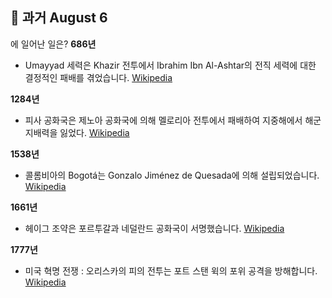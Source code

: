 ## 📅 과거 August 6
에 일어난 일은?
**686년**
- Umayyad 세력은 Khazir 전투에서 Ibrahim Ibn Al-Ashtar의 전직 세력에 대한 결정적인 패배를 겪었습니다.  [Wikipedia](https://wikipedia.org/wiki/Ummayad)

**1284년**
- 피사 공화국은 제노아 공화국에 의해 멜로리아 전투에서 패배하여 지중해에서 해군 지배력을 잃었다.  [Wikipedia](https://wikipedia.org/wiki/Republic_of_Pisa)

**1538년**
- 콜롬비아의 Bogotá는 Gonzalo Jiménez de Quesada에 의해 설립되었습니다.  [Wikipedia](https://wikipedia.org/wiki/Bogot%C3%A1)

**1661년**
- 헤이그 조약은 포르투갈과 네덜란드 공화국이 서명했습니다.  [Wikipedia](https://wikipedia.org/wiki/Treaty_of_The_Hague_(1661))

**1777년**
- 미국 혁명 전쟁 : 오리스카의 피의 전투는 포트 스탠 윅의 포위 공격을 방해합니다.  [Wikipedia](https://wikipedia.org/wiki/American_Revolutionary_War)
